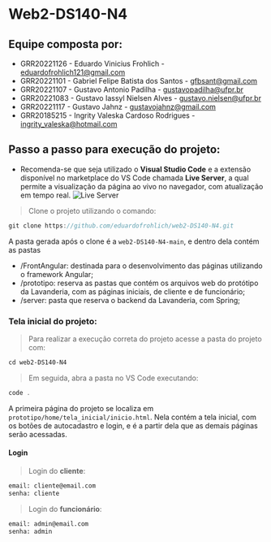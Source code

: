 # Web2-DS140-N4
 	
## Equipe composta por: 
- GRR20221126 - Eduardo Vinicius Frohlich - eduardofrohlich121@gmail.com
- GRR20221101 - Gabriel Felipe Batista dos Santos - gfbsant@gmail.com
- GRR20221107 - Gustavo Antonio Padilha - gustavopadilha@ufpr.br
- GRR20221083 - Gustavo Iassyl Nielsen Alves - gustavo.nielsen@ufpr.br
- GRR20221117 - Gustavo Jahnz - gustavojahnz@gmail.com
- GRR20185215 - Ingrity Valeska Cardoso Rodrigues - ingrity_valeska@hotmail.com

## Passo a passo para execução do projeto:
- Recomenda-se que seja utilizado o **Visual Studio Code** e a extensão disponível no marketplace do VS Code chamada **Live Server**, a qual permite a visualização da página ao vivo no navegador, com atualização em tempo real.
 ![Live Server](https://iili.io/JdqaIMx.png)
>Clone o projeto utilizando o comando:
~~~javascript
git clone https://github.com/eduardofrohlich/web2-DS140-N4.git
~~~
 A pasta gerada após o clone é a `web2-DS140-N4-main`, e dentro dela contém as pastas
- /FrontAngular: destinada para o desenvolvimento das páginas utilizando o framework Angular;
- /prototipo: reserva as pastas que contém os arquivos web do protótipo da Lavanderia, com as páginas iniciais, de cliente e de funcionário;
- /server: pasta que reserva o backend da Lavanderia, com Spring;

### Tela inicial do projeto:
>Para realizar a execução correta do projeto acesse a pasta do projeto com:
~~~html
cd web2-DS140-N4
~~~
>Em seguida, abra a pasta no VS Code executando:
~~~javascript
code .
~~~

A primeira página do projeto se localiza em `prototipo/home/tela_inicial/inicio.html`. Nela contém a tela inicial, com os botões de autocadastro e login, e é a partir dela que as demais páginas serão acessadas.

#### Login
>Login do **cliente**:
~~~html
email: cliente@email.com
senha: cliente
~~~

>Login do **funcionário**:
~~~html
email: admin@email.com
senha: admin
~~~


